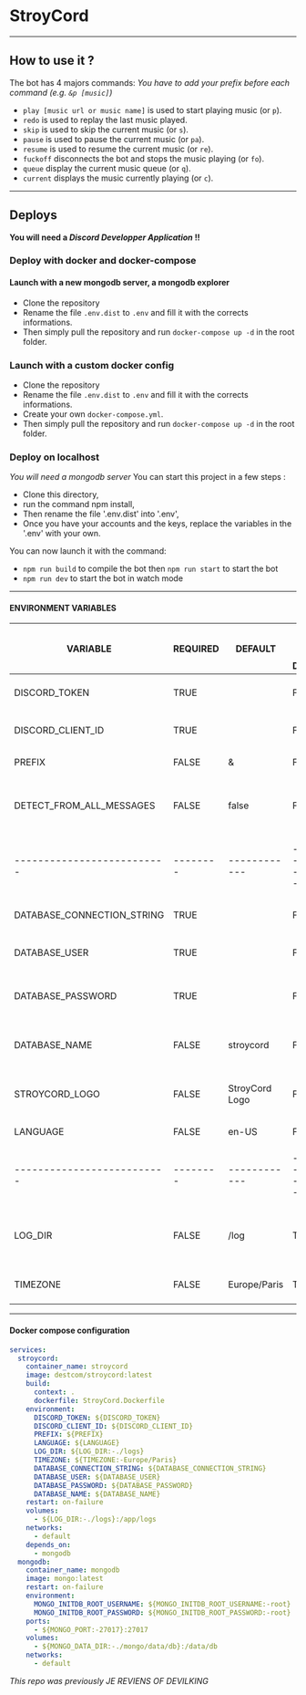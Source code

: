 # StroyCord

---

## How to use it ?

The bot has 4 majors commands:
_You have to add your prefix before each command (e.g. `&p [music]`)_

- `play [music url or music name]` is used to start playing music (or `p`).
- `redo` is used to replay the last music played.
- `skip` is used to skip the current music (or `s`).
- `pause` is used to pause the current music (or `pa`).
- `resume` is used to resume the current music (or `re`).
- `fuckoff` disconnects the bot and stops the music playing (or `fo`).
- `queue` display the current music queue (or `q`).
- `current` displays the music currently playing (or `c`).

---

## Deploys

**You will need a _Discord Developper Application_ !!**

### Deploy with docker and docker-compose

#### Launch with a new mongodb server, a mongodb explorer

- Clone the repository
- Rename the file `.env.dist` to `.env` and fill it with the corrects informations.
- Then simply pull the repository and run `docker-compose up -d` in the root folder.

### Launch with a custom docker config

- Clone the repository
- Rename the file `.env.dist` to `.env` and fill it with the corrects informations.
- Create your own `docker-compose.yml`.
- Then simply pull the repository and run `docker-compose up -d` in the root folder.

### Deploy on localhost

_You will need a mongodb server_
You can start this project in a few steps :

- Clone this directory,
- run the command npm install,
- Then rename the file '.env.dist' into '.env',
- Once you have your accounts and the keys, replace the variables in the '.env' with your own.

You can now launch it with the command:

- `npm run build` to compile the bot
  then `npm run start` to start the bot
- `npm run dev` to start the bot in watch mode

---

#### ENVIRONMENT VARIABLES

| VARIABLE                   | REQUIRED | DEFAULT        | USED ONLY FOR DOCKER | DESCRIPTION                                               |
| -------------------------- | -------- | -------------- | -------------------- | --------------------------------------------------------- |
| DISCORD_TOKEN              | TRUE     |                | FALSE                | string - Your discord app token                           |
| DISCORD_CLIENT_ID          | TRUE     |                | FALSE                | string - Your discord client id                           |
| PREFIX                     | FALSE    | &              | FALSE                | string - Your bot prefix                                  |
| DETECT_FROM_ALL_MESSAGES   | FALSE    | false          | FALSE                | boolean - Used to directly detect and play a youtube link |
| -------------------------- | -------- | ------------   | -------------------- | ------------------------------------------                |
| DATABASE_CONNECTION_STRING | TRUE     |                | FALSE                | string - Your mongodb uri string                          |
| DATABASE_USER              | TRUE     |                | FALSE                | string - Your mongodb user name                           |
| DATABASE_PASSWORD          | TRUE     |                | FALSE                | string - Your mongodb user password                       |
| DATABASE_NAME              | FALSE    | stroycord      | FALSE                | string - Your mongodb database name                       |
| STROYCORD_LOGO             | FALSE    | StroyCord Logo | FALSE                | string - The avatar url you want to give to the bot       |
| LANGUAGE                   | FALSE    | en-US          | FALSE                | string - The bot language                                 |
| -------------------------- | -------- | ------------   | -------------------- | ------------------------------------------                |
| LOG_DIR                    | FALSE    | /log           | TRUE                 | string - Your logging directory path use for docker       |
| TIMEZONE                   | FALSE    | Europe/Paris   | TRUE                 | string - Your container timezone                          |


---


#### Docker compose configuration

```yaml
services:
  stroycord:
    container_name: stroycord
    image: destcom/stroycord:latest
    build:
      context: .
      dockerfile: StroyCord.Dockerfile
    environment:
      DISCORD_TOKEN: ${DISCORD_TOKEN}
      DISCORD_CLIENT_ID: ${DISCORD_CLIENT_ID}
      PREFIX: ${PREFIX}
      LANGUAGE: ${LANGUAGE}
      LOG_DIR: ${LOG_DIR:-./logs}
      TIMEZONE: ${TIMEZONE:-Europe/Paris}
      DATABASE_CONNECTION_STRING: ${DATABASE_CONNECTION_STRING}
      DATABASE_USER: ${DATABASE_USER}
      DATABASE_PASSWORD: ${DATABASE_PASSWORD}
      DATABASE_NAME: ${DATABASE_NAME}
    restart: on-failure
    volumes:
      - ${LOG_DIR:-./logs}:/app/logs
    networks:
      - default
    depends_on:
      - mongodb
  mongodb:
    container_name: mongodb
    image: mongo:latest
    restart: on-failure
    environment:
      MONGO_INITDB_ROOT_USERNAME: ${MONGO_INITDB_ROOT_USERNAME:-root}
      MONGO_INITDB_ROOT_PASSWORD: ${MONGO_INITDB_ROOT_PASSWORD:-root}
    ports:
      - ${MONGO_PORT:-27017}:27017
    volumes:
      - ${MONGO_DATA_DIR:-./mongo/data/db}:/data/db
    networks:
      - default
```

_This repo was previously JE REVIENS OF DEVILKING_

